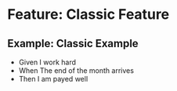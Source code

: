 # Feature: Classic Feature

## Example: Classic Example
* Given I work hard
* When The end of the month arrives
* Then I am payed well
